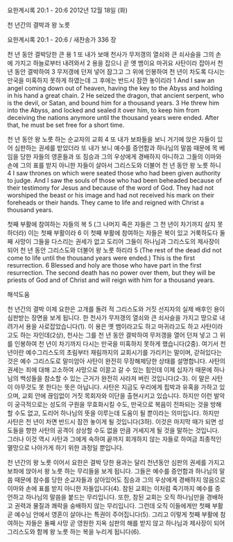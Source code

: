 요한계시록 20:1 - 20:6 
2012년 12월 18일 (화)

천 년간의 결박과 왕 노릇



요한계시록 20:1 - 20:6 / 새찬송가 336 장


천 년 동안 결박당한 큰 용
1 또 내가 보매 천사가 무저갱의 열쇠와 큰 쇠사슬을 그의 손에 가지고 하늘로부터 내려와서 2 용을 잡으니 곧 옛 뱀이요 마귀요 사탄이라 잡아서 천 년 동안 결박하여 3 무저갱에 던져 넣어 잠그고 그 위에 인봉하여 천 년이 차도록 다시는 만국을 미혹하지 못하게 하였는데 그 후에는 반드시 잠깐 놓이리라
1 And I saw an angel coming down out of heaven, having the key to the Abyss and holding in his hand a great chain. 2 He seized the dragon, that ancient serpent, who is the devil, or Satan, and bound him for a thousand years. 3 He threw him into the Abyss, and locked and sealed it over him, to keep him from deceiving the nations anymore until the thousand years were ended. After that, he must be set free for a short time.

천 년 동안 왕 노릇 하는 순교자의 교회 
4 또 내가 보좌들을 보니 거기에 앉은 자들이 있어 심판하는 권세를 받았더라 또 내가 보니 예수를 증언함과 하나님의 말씀 때문에 목 베임을 당한 자들의 영혼들과 또 짐승과 그의 우상에게 경배하지 아니하고 그들의 이마와 손에 그의 표를 받지 아니한 자들이 살아서 그리스도와 더불어 천 년 동안 왕 노릇 하니
4 I saw thrones on which were seated those who had been given authority to judge. And I saw the souls of those who had been beheaded because of their testimony for Jesus and because of the word of God. They had not worshiped the beast or his image and had not received his mark on their foreheads or their hands. They came to life and reigned with Christ a thousand years.

첫째 부활에 참여하는 자들의 복
5 (그 나머지 죽은 자들은 그 천 년이 차기까지 살지 못하더라) 이는 첫째 부활이라 6 이 첫째 부활에 참여하는 자들은 복이 있고 거룩하도다 둘째 사망이 그들을 다스리는 권세가 없고 도리어 그들이 하나님과 그리스도의 제사장이 되어 천 년 동안 그리스도와 더불어 왕 노릇 하리라
5 (The rest of the dead did not come to life until the thousand years were ended.) This is the first resurrection. 6 Blessed and holy are those who have part in the first resurrection. The second death has no power over them, but they will be priests of God and of Christ and will reign with him for a thousand years.

해석도움





천 년간의 결박
이제 요한은 고개를 돌려 적 그리스도와 거짓 선지자의 실제 배후인 용이 심판받는 장면을 보게 됩니다. 한 천사가 무저갱의 열쇠와 큰 쇠사슬을 가지고 땅으로 내려가서 용을 사로잡았습니다(1). 이 용은 옛 뱀이라고도 하고 마귀라고도 하고 사탄이라고도 하는 자인데(2상), 천사는 그를 천 년 동안 결박하여 무저갱을 열어 던져 넣고 그 위를 인봉하여 천 년이 차기까지 다시는 만국을 미혹하지 못하게 했습니다(2중). 여기서 천 년이란 예수그리스도의 초림부터 재림까지의 교회시기를 가리키는 말이며, 갇혀있다는 것은 예수 그리스도로 말미암아 사탄이 완전히 무장해제당한 상태를 설명합니다. 사탄의 권세는 죄에 대해 고소하여 사망으로 이끌고 갈 수 있는 힘인데 이제 십자가 때문에 하나님의 백성들을 참소할 수 있는 근거가 완전히 사라져 버린 것입니다(2-3). 이 말은 사탄이 아무것도 못 한다는 뜻은 아닙니다. 사탄은 지금도 우리에게 핍박과 유혹을 가하고 있으며, 교회 안에 끊임없이 거짓 목회자와 이단을 출현시키고 있습니다. 하지만 이런 발악이 궁극적으로는 성도의 구원을 무효화시킬 수도, 만국으로 복음이 전파되는 것을 방해할 수도 없고, 도리어 하나님의 뜻을 이루는데 도움이 될 뿐이라는 의미입니다. 하지만 사탄은 천 년이 차면 반드시 잠깐 놓이게 될 것입니다(3하). 이것은 마지막 때가 되면 성도들을 향한 사탄의 공격이 상상할 수도 없을 만큼 거세지게 될 것을 말하는 것입니다. 그러나 이것 역시 사탄과 그에게 속하여 끝까지 회개하지 않는 자들로 하여금 최종적인 멸망으로 나아가게 하기 위한 과정일 뿐입니다. 

천 년간의 왕 노릇
이어서 요한은 결박 당한 용과는 달리 천년동안 심판의 권세를 가지고 보좌에 앉아서 왕 노릇 하는 무리들을 보게 됩니다. 그들은 예수를 증언함과 하나님의 말씀 때문에 참수를 당한 순교자들과 살아있어도 짐승과 그의 우상에게 경배하지 않음으로 이마와 손에 표를 받지 아니한 자들입니다(4). 참된 교회는 이처럼 죽기까지 예수를 증언하고 하나님의 말씀을 붙드는 무리입니다. 또한, 참된 교회는 오직 하나님만을 경배하고 권력과 물질과 쾌락을 숭배하지 않는 무리입니다. 그런데 오직 이들에게만 첫째 부활 곧 예수님 안에서 영혼이 살아나는 특권이 주어집니다(5). 그리고 이렇게 첫째 부활에 참여하는 자들은 둘째 사망 곧 영원한 지옥 심판의 해를 받지 않고 하나님과 제사장이 되어 그리스도와 함께 왕 노릇 하는 복을 누리게 됩니다(6).